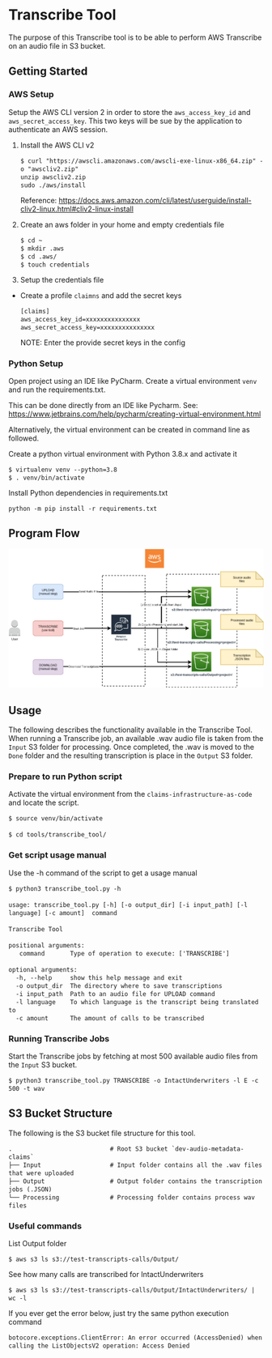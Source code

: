# Transcribe Tool

The purpose of this Transcribe tool is to be able to perform AWS Transcribe on an audio file in S3 bucket.

## Getting Started

### AWS Setup

Setup the AWS CLI version 2 in order to store the `aws_access_key_id` and `aws_secret_access_key`.  This two keys will be sue by the application to authenticate an AWS session.

1. Install the AWS CLI v2
    ```
    $ curl "https://awscli.amazonaws.com/awscli-exe-linux-x86_64.zip" -o "awscliv2.zip"
    unzip awscliv2.zip
    sudo ./aws/install
    ```
    Reference: https://docs.aws.amazon.com/cli/latest/userguide/install-cliv2-linux.html#cliv2-linux-install

2. Create an aws folder in your home and empty credentials file
    ```
    $ cd ~
    $ mkdir .aws
    $ cd .aws/
    $ touch credentials
    ```
3. Setup the credentials file
- Create a profile `claimns` and add the secret keys
    ```
    [claims]
    aws_access_key_id=xxxxxxxxxxxxxxx
    aws_secret_access_key=xxxxxxxxxxxxxxx
    ```
  NOTE: Enter the provide secret keys in the config



### Python Setup

Open project using an IDE like PyCharm.  Create a virtual environment `venv` and run the requirements.txt.

This can be done directly from an IDE like Pycharm.  See: https://www.jetbrains.com/help/pycharm/creating-virtual-environment.html

Alternatively, the virtual environment can be created in command line as followed.

Create a python virtual environment with Python 3.8.x and activate it
```
$ virtualenv venv --python=3.8
$ . venv/bin/activate
```

Install Python dependencies in requirements.txt
```
python -m pip install -r requirements.txt
```

## Program Flow
![program_flow](https://github.com/abogutalan/transcribe-tool/blob/master/tanscribe_process.png)

## Usage

The following describes the functionality available in the Transcribe Tool. When running a Transcribe job, an available .wav audio file is taken from the `Input` S3 folder for processing.  Once completed, the .wav is moved to the `Done` folder and the resulting transcription is place in the `Output` S3 folder. 

### Prepare to run Python script

Activate the virtual environment from the `claims-infrastructure-as-code` and locate the script.
```
$ source venv/bin/activate

$ cd tools/transcribe_tool/ 
```

### Get script usage manual

Use the -h command of the script to get a usage manual
```
$ python3 transcribe_tool.py -h

usage: transcribe_tool.py [-h] [-o output_dir] [-i input_path] [-l language] [-c amount]  command

Transcribe Tool

positional arguments:
   command       Type of operation to execute: ['TRANSCRIBE']

optional arguments:
  -h, --help     show this help message and exit
  -o output_dir  The directory where to save transcriptions
  -i input_path  Path to an audio file for UPLOAD command
  -l language    To which language is the transcript being translated to
  -c amount      The amount of calls to be transcribed

```



### Running Transcribe Jobs

Start the Transcribe jobs by fetching at most 500 available audio files from the `Input` S3 bucket.
```
$ python3 transcribe_tool.py TRANSCRIBE -o IntactUnderwriters -l E -c 500 -t wav
```


## S3 Bucket Structure

The following is the S3 bucket file structure for this tool.

    .                           # Root S3 bucket `dev-audio-metadata-claims`
    ├── Input                   # Input folder contains all the .wav files that were uploaded
    ├── Output                  # Output folder contains the transcription jobs (.JSON)
    └── Processing              # Processing folder contains process wav files

### Useful commands

List Output folder
```
$ aws s3 ls s3://test-transcripts-calls/Output/
```

See how many calls are transcribed for IntactUnderwriters
```
$ aws s3 ls s3://test-transcripts-calls/Output/IntactUnderwriters/ | wc -l
```

If you ever get the error below, just try the same python execution command
```
botocore.exceptions.ClientError: An error occurred (AccessDenied) when calling the ListObjectsV2 operation: Access Denied
```
